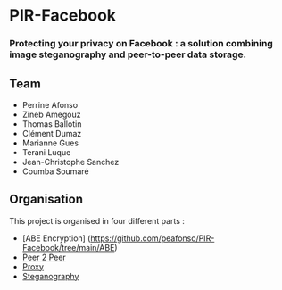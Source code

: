 # PIR-Facebook 

### Protecting  your  privacy  on  Facebook  :  a  solution combining  image  steganography  and  peer-to-peer data  storage.

## Team
* Perrine Afonso
* Zineb Amegouz
* Thomas Ballotin
* Clément Dumaz
* Marianne Gues
* Terani Luque
* Jean-Christophe Sanchez
* Coumba Soumaré


## Organisation

This project is organised in four different parts :
* [ABE Encryption] (https://github.com/peafonso/PIR-Facebook/tree/main/ABE)
* [Peer 2 Peer](https://github.com/jean-christopheSANCHEZ/p2p.git)
* [Proxy](https://github.com/peafonso/PIR-Facebook/tree/main/Proxy)
* [Steganography](https://github.com/peafonso/PIR-Facebook/tree/main/Steganography)
